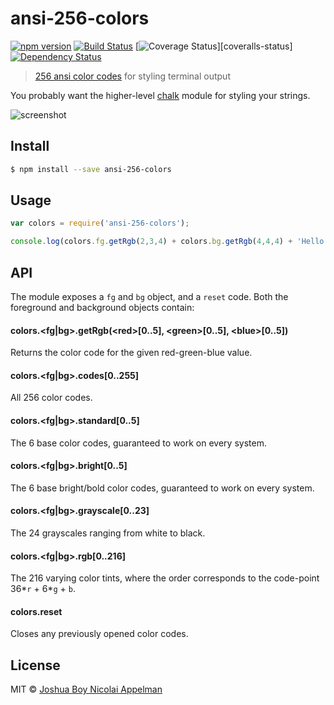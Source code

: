 # ansi-256-colors

[![npm version][npm-badge]][npm-url]
[![Build Status][travis-badge]][travis-url]
[![Coverage Status][coveralls-badge]][coveralls-status]
[![Dependency Status][david-badge]][david-url]

> [256 ansi color codes](https://en.wikipedia.org/wiki/ANSI_escape_code#Colors) for styling terminal output

You probably want the higher-level [chalk](https://github.com/sindresorhus/chalk) module for styling your strings.

![screenshot](https://i.imgur.com/Kilr0mC.png?1)


## Install

```sh
$ npm install --save ansi-256-colors
```

## Usage

```js
var colors = require('ansi-256-colors');

console.log(colors.fg.getRgb(2,3,4) + colors.bg.getRgb(4,4,4) + 'Hello world!' + colors.reset);
```

## API

The module exposes a `fg` and `bg` object, and a `reset` code. Both the foreground and background objects contain:

#### colors.\<fg|bg\>.getRgb(\<red\>[0..5], \<green\>[0..5], \<blue\>[0..5])

Returns the color code for the given red-green-blue value.

#### colors.\<fg|bg\>.codes[0..255]

All 256 color codes.

#### colors.\<fg|bg\>.standard[0..5]

The 6 base color codes, guaranteed to work on every system.

#### colors.\<fg|bg\>.bright[0..5]

The 6 base bright/bold color codes, guaranteed to work on every system.

#### colors.\<fg|bg\>.grayscale[0..23]

The 24 grayscales ranging from white to black.

#### colors.\<fg|bg\>.rgb[0..216]

The 216 varying color tints, where the order corresponds to the code-point 36\*`r` + 6\*`g` + `b`.

#### colors.reset

Closes any previously opened color codes.

## License

MIT © [Joshua Boy Nicolai Appelman](http://jbnicolai.com)

[npm-badge]: https://badge.fury.io/js/ansi-256-colors.svg
[npm-url]: https://badge.fury.io/js/ansi-256-colors
[travis-badge]: https://api.travis-ci.org/jbnicolai/ansi-256-colors.svg
[travis-url]: https://travis-ci.org/jbnicolai/ansi-256-colors
[coveralls-badge]:https://coveralls.io/repos/jbnicolai/ansi-256-colors/badge.svg?branch=master&service=github
[coveralls-url]: https://coveralls.io/github/jbnicolai/ansi-256-colors?branch=master
[david-badge]: https://david-dm.org/jbnicolai/ansi-256-colors.svg
[david-url]: https://david-dm.org/jbnicolai/ansi-256-colors
